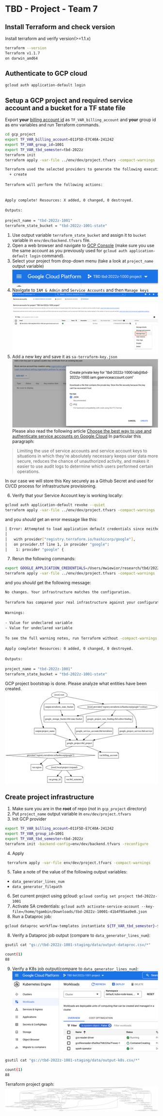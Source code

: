 # TBD - Project - Team 7

## Install Terraform and check version
Install terraform and verify version(>=1.1.x)
```bash
terraform --version   
Terraform v1.1.7
on darwin_amd64
```

## Authenticate to GCP cloud
```bash
gcloud auth application-default login
```
## Setup a GCP project and required service account and a bucket for a TF state file
Export **your** [billing account id](https://console.cloud.google.com/billing) as `TF_VAR_billing_account`  and **your** group id as env variables and run Terraform commands.

```bash
cd gcp_project
export TF_VAR_billing_account=011F5D-E7C40A-241242
export TF_VAR_group_id=1001
export TF_VAR_tbd_semester=tbd-2022z
terraform init
terraform apply -var-file ../env/dev/project.tfvars -compact-warnings
```
```bash
Terraform used the selected providers to generate the following execution plan. Resource actions are indicated with the following symbols:
  + create

Terraform will perform the following actions:


Apply complete! Resources: X added, 0 changed, 0 destroyed.

Outputs:

project_name = "tbd-2022z-1001"
terraform_state_bucket = "tbd-2022z-1001-state"

```
1. Use output variable `terraform_state_bucket` and assign it to `bucket` variable in `env/dev/backend.tfvars` file.
2. Open a web browser and navigate to [GCP Console](https://console.cloud.google.com/) (make sure you use the same account as you previously used for `gcloud auth application-default login` command).
3. Select your project from drop-down menu (take a look at `project_name` output variable)
![img.png](doc/figures/gcp_project.png)
4. Navigate to `IAM & Admin` and `Service Accounts` and then `Manage keys`
![img.png](doc/figures/sa_manage_keys.png)
5. Add a new key and save it as `sa-terraform-key.json`
![img.png](doc/figures/sa_create_key.png)
Please also read the following article [Choose the best way to use and authenticate service accounts on Google Cloud](https://cloud.google.com/blog/products/identity-security/how-to-authenticate-service-accounts-to-help-keep-applications-secure?_ga=2.54300136.-1524357872.1594788430)
In particular this paragraph:
> Limiting the use of service accounts and service account keys to situations in which they're absolutely necessary keeps user data more secure, reduces the chance of unauthorized activity, and makes it easier to use audit logs to determine which users performed certain operations.

In our case we will store this Key securely as a Github Secret and used for CI/CD process
for infrastructure provisioning.

6. Verify that your Service Account key is working locally:
```bash
gcloud auth application-default revoke --quiet
terraform apply -var-file ../env/dev/project.tfvars -compact-warnings
```
and you *should* get an error message like this:
```bash
│ Error: Attempted to load application default credentials since neither `credentials` nor `access_token` was set in the provider block.  No credentials loaded. To use your gcloud credentials, run 'gcloud auth application-default login'.  Original error: google: could not find default credentials. See https://developers.google.com/accounts/docs/application-default-credentials for more information.
│ 
│   with provider["registry.terraform.io/hashicorp/google"],
│   on provider.tf line 1, in provider "google":
│    1: provider "google" {

```
7. Rerun the following commands:
```bash
export GOOGLE_APPLICATION_CREDENTIALS=/Users/mwiewior/research/tbd/2022z/sa-terraform-key.json
terraform apply -var-file ../env/dev/project.tfvars -compact-warnings
```
and you *should* get the following message:
```bash
No changes. Your infrastructure matches the configuration.

Terraform has compared your real infrastructure against your configuration and found no differences, so no changes are needed.

Warnings:

- Value for undeclared variable
- Value for undeclared variable

To see the full warning notes, run Terraform without -compact-warnings.

Apply complete! Resources: 0 added, 0 changed, 0 destroyed.

Outputs:

project_name = "tbd-2022z-1001"
terraform_state_bucket = "tbd-2022z-1001-state"

```
GCP project bootstrap is done.
Please analyze what entities have been created.
![img.png](doc/figures/gcp-project-graph.svg)
## Create project infrastructure
1. Make sure you are in the **root** of repo (*not* in `gcp_project` directory)
2. Put `project_name` output variable in `env/dev/project.tfvars`
3. Init GCP provider
```bash
export TF_VAR_billing_account=011F5D-E7C40A-241242
export TF_VAR_group_id=1001
export TF_VAR_tbd_semester=tbd-2022z
terraform init -backend-config=env/dev/backend.tfvars -reconfigure
```
4. Apply
```bash
 terraform apply -var-file env/dev/project.tfvars -compact-warnings
```
5. Take a note of the value of the following output variables:
* `data_generator_lines_num`
* `data_generator_filepath`

6. Set current project using gcloud: `gcloud config set project tbd-2022z-1001`
7. Activate SA credentials:
`gcloud auth activate-service-account --key-file=/home/tgambin/Downloads/tbd-2022z-10001-41b4f05aa9e0.json`
9. Run a Dataproc job:
```bash
gcloud dataproc workflow-templates instantiate ${TF_VAR_tbd_semester}-${TF_VAR_group_id}-workflow --region europe-central2
```

8. Verify a Dataproc job output (compare to `data_generator_lines_num`):
```bash
gsutil cat "gs://tbd-2022z-1001-staging/data/output-dataproc.csv/*"
```
```bash
count(1)
88
```

9. Verify a K8s job output(compare to `data_generator_lines_num`): 
![img.png](doc/figures/gke-spark.png)
```bash
gsutil cat "gs://tbd-2022z-1001-staging/data/output-k8s.csv/*" 
```
```bash
count(1)
88
```
Terraform project graph:
![img.png](doc/figures/tbd-graph.svg)

